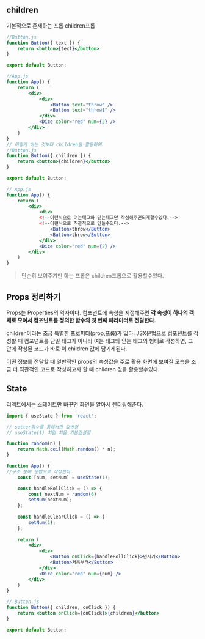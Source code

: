 ## children
기본적으로 존재하는 프롭
children프롭
```jsx
//Button.js
function Button({ text }) {
	return <button>{text}</button>
}

export default Button;

//App.js
function App() {
	return (
		<div>
			<div>
				<Button text="throw" />	
				<Button text="throw1" />	
			</div>
			<Dice color="red" num={2} />
		</div>
	)
}
// 이렇게 하는 것보다 children을 활용하여
//Button.js
function Button({ children }) {
	return <button>{children}</button>
}

export default Button;

// App.js
function App() {
	return (
		<div>
			<div>
			<!--이런식으로 여는태그와 닫는태그만 작성해주면되게할수있다.-->
			<!--이런식으로 직관적으로 만들수있다.-->
				<Button>throw</Button>
				<Button>throw</Button>	
			</div>
			<Dice color="red" num={2} />
		</div>
	)
}
```
> 단순히 보여주기만 하는 프롭은 children프롭으로 활용할수있다.

## Props 정리하기
Props는 Properties의 약자이다. 컴포넌트에 속성을 지정해주면 **각 속성이 하나의 객체로 모여서 컴포넌트를 정의한 함수의 첫 번째 파라미터로 전달한다.**

children이라는 조금 특별한 프로퍼티(prop,프롭)가 있다.
JSX문법으로 컴포넌트를 작성할 때 컴포넌트를 단일 태그가 아니라 여는 태그와 닫는 태그의 형태로 작성하면, 그 안에 작성된 코드가 바로 이 children 값에 담기게된다.

어떤 정보를 전달할 때 일반적인 props의 속성값을 주로 활용
화면에 보여질 모습을 조금 더 직관적인 코드로 작성하고자 할 때 children 값을 활용할수있다.

## State
리액트에서는 스테이트만 바꾸면 화면을 알아서 렌더링해준다.
```jsx
import { useState } from 'react';

// setter함수를 통해서만 값변경
// useState(1) 처럼 처음 기본값설정

function random(n) {
	return Math.ceil(Math.random() * n);
}

function App() {
//구조 분해 문법으로 작성한다.
	const [num, setNum] = useState(1);

	const handleRollClick = () => {
		const nextNum = random(6)
		setNum(nextNum);
	};
	
	const handleClearClick = () => {
		setNum(1);
	};
	
	return (
		<div>
			<div>
				<Button onClick={handleRollClick}>던지기</Button>	
				<Button>처음부터</Button>	
			</div>
			<Dice color="red" num={num} />
		</div>
	)
}

// Button.js
function Button({ children, onClick }) {
	return <button onClick={onClick}>{children}</button>
}

export default Button;

```